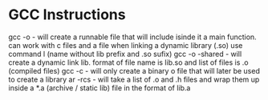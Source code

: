 
# GCC Instructions
gcc -o - will create a runnable file that will include isinde it a main function. can work with c files and a file
    when linking a dynamic library (.so) use command l<libname> (name without lib prefix and .so sufix)
gcc -o -shared - will create a dynamic link lib. format of file name is lib<name>.so and list of files is .o (compiled files)
gcc -c  - will only create a binary o file that will later be used to create a library
ar -rcs - will take a list of .o and .h files and wrap them up inside a *.a (archive / static lib) file in the format of lib<name>.a 

